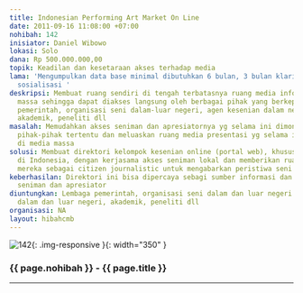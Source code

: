 ```yaml
---
title: Indonesian Performing Art Market On Line
date: 2011-09-16 11:08:00 +07:00
nohibah: 142
inisiator: Daniel Wibowo
lokasi: Solo
dana: Rp 500.000.000,00
topik: Keadilan dan kesetaraan akses terhadap media
lama: 'Mengumpulkan data base minimal dibutuhkan 6 bulan, 3 bulan klarifikasi, 3 bulan
  sosialisasi '
deskripsi: Membuat ruang sendiri di tengah terbatasnya ruang media informasi dan presentasi
  massa sehingga dapat diakses langsung oleh berbagai pihak yang berkepentingan, seperti
  pemerintah, organisasi seni dalam-luar negeri, agen kesenian dalam negeri-luar negeri,
  akademik, peneliti dll
masalah: Memudahkan akses seniman dan apresiatornya yg selama ini dimonopoli oleh
  pihak-pihak tertentu dan meluaskan ruang media presentasi yg selama ini sangat terbatas
  di media massa
solusi: Membuat direktori kelompok kesenian online (portal web), khususnya seni pertunjukan
  di Indonesia, dengan kerjasama akses seniman lokal dan memberikan ruang khusus kepada
  mereka sebagai citizen journalistic untuk mengabarkan peristiwa seni di daerahnya
keberhasilan: Direktori ini bisa dipercaya sebagi sumber informasi dan komunikasi
  seniman dan apresiator
diuntungkan: Lembaga pemerintah, organisasi seni dalam dan luar negeri. agen seni
  dalam dan luar negeri, akademik, peneliti dll
organisasi: NA
layout: hibahcmb
---
```


![142](/static/img/hibahcmb/142.png){: .img-responsive }{: width="350" }

### {{ page.nohibah }} - {{ page.title }}

---
